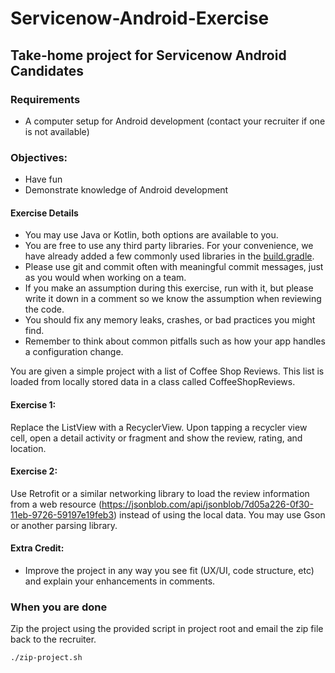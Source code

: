 # Servicenow-Android-Exercise
## Take-home project for Servicenow Android Candidates

### Requirements
- A computer setup for Android development (contact your recruiter if one is not available)

### Objectives:
- Have fun
- Demonstrate knowledge of Android development

#### Exercise Details

- You may use Java or Kotlin, both options are available to you.
- You are free to use any third party libraries. For your convenience, we have already added a few commonly used libraries in the [build.gradle](https://code.devsnc.com/terry-schmidt/Servicenow-Android-Exercise/blob/master/app/build.gradle).
- Please use git and commit often with meaningful commit messages, just as you would when working on a team.
- If you make an assumption during this exercise, run with it, but please write it down in a comment so we know the assumption when reviewing the code.
- You should fix any memory leaks, crashes, or bad practices you might find.
- Remember to think about common pitfalls such as how your app handles a configuration change.

You are given a simple project with a list of Coffee Shop Reviews. This list is loaded from locally stored data in a class called CoffeeShopReviews.
 
#### Exercise 1:

Replace the ListView with a RecyclerView. Upon tapping a recycler view cell, open a detail activity or fragment and show the review, rating, and location.

#### Exercise 2:

Use Retrofit or a similar networking library to load the review information from a web resource (https://jsonblob.com/api/jsonblob/7d05a226-0f30-11eb-9726-59197e19feb3) instead of using the local data. You may use Gson or another parsing library.

#### Extra Credit: 
- Improve the project in any way you see fit (UX/UI, code structure, etc) and explain your enhancements in comments.

### When you are done

Zip the project using the provided script in project root and email the zip file back to the recruiter.

`./zip-project.sh`

